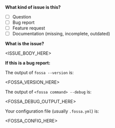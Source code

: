 **What kind of issue is this?**

- [ ] Question
- [ ] Bug report
- [ ] Feature request
- [ ] Documentation (missing, incomplete, outdated)

**What is the issue?**

<ISSUE_BODY_HERE>

**If this is a bug report:**

The output of `fossa --version` is: 

<FOSSA_VERSION_HERE>

The output of `<fossa command> --debug` is:

<FOSSA_DEBUG_OUTPUT_HERE>

Your configuration file (usually `.fossa.yml`) is:

<FOSSA_CONFIG_HERE>